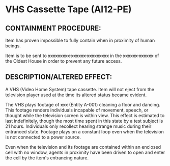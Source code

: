# VHS Cassette Tape (AI12-PE)

## CONTAINMENT PROCEDURE:

Item has proven impossible to fully contain when in proximity of human beings.

Item is to be sent to ~~xxxxxxxxx xxxxxx xxxxxxxxx~~ in the ~~xxxxxx xxxxxx~~ of the Oldest House in order to prevent any future access.

## DESCRIPTION/ALTERED EFFECT:

A VHS (Video Home System) tape cassette. Item will not eject from the television player used at the time its altered status became evident.

The VHS plays footage of ~~xxx~~ (Entity A-001) cleaning a floor and dancing. This footage renders individuals incapable of movement, speech, or thought while the television screen is within view. This effect is estimated to last indefinitely, though the most time spent in this state by a test subject is 21 hours. Individuals only recollect hearing strange music during their entranced state. Footage plays on a constant loop even when the television is not connected to a power source.

Even when the television and its footage are contained within an enclosed cell with no window, agents in proximity have been driven to open and enter the cell by the item's entrancing nature.
